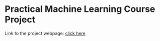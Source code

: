 Practical Machine Learning Course Project  
==================================================================
Link to the project webpage: [click here](wbtoh75.github.io/PMLProject/PML_Project.html)